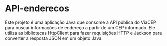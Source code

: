 # API-enderecos
  Este projeto é uma aplicação Java que consome a API pública do ViaCEP para buscar informações de endereço a partir de um CEP informado. Ele utiliza as bibliotecas HttpClient para fazer requisições HTTP e Jackson para converter a resposta JSON em um objeto Java.
